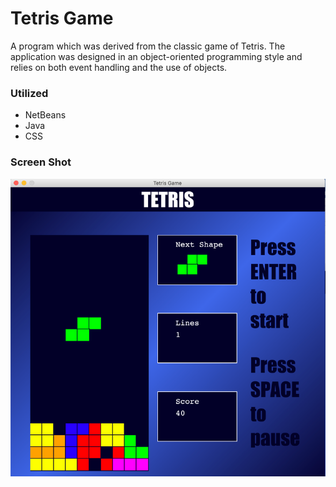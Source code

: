 # Tetris Game

A program which was derived from the classic game of Tetris. The application was designed in an object-oriented programming style and relies on both event handling and the use of objects. 


### Utilized

- NetBeans 
- Java 
- CSS

### Screen Shot 

<img src="ScreenShot.png">

